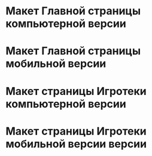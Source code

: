 # Макет Главной страницы компьютерной версии
# Макет Главной страницы мобильной версии
# Макет страницы Игротеки компьютерной версии
# Макет страницы Игротеки мобильной версии версии
